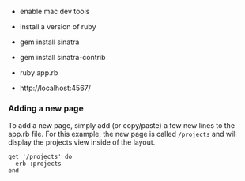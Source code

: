 - enable mac dev tools

- install a version of ruby
- gem install sinatra
- gem install sinatra-contrib

- ruby app.rb
- http://localhost:4567/


### Adding a new page

To add a new page, simply add (or copy/paste) a few new lines to the app.rb file. For this example, the new page is called `/projects` and will display the projects view inside of the layout.

```
get '/projects' do
  erb :projects
end
```
